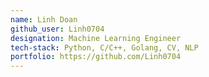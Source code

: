 ```yaml
---
name: Linh Doan
github_user: Linh0704
designation: Machine Learning Engineer
tech-stack: Python, C/C++, Golang, CV, NLP
portfolio: https://github.com/Linh0704
---
```

